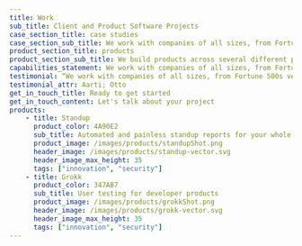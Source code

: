 ```yaml
---
title: Work
sub_title: Client and Product Software Projects
case_section_title: case studies
case_section_sub_title: We work with companies of all sizes, from Fortune 500s to young, venture-funded startups
product_section_title: products
product_section_sub_title: We build products across several different platforms, languages and industries
capabilities_statement: We work with companies of all sizes, from Fortune 500s to young, venture-funded startups. We build products across several different platforms and languages.
testimonial: “We work with companies of all sizes, from Fortune 500s venture-funded startups. We build products across several different platforms and languages.”
testimonial_attr: Aarti; Otto
get_in_touch_title: Ready to get started
get_in_touch_content: Let's talk about your project
products:
    - title: Standup
      product_color: 4A90E2
      sub_title: Automated and painless standup reports for your whole team.
      product_image: /images/products/standupShot.png
      header_image: /images/products/standup-vector.svg
      header_image_max_height: 35
      tags: ["innovation", "security"]
    - title: Grokk
      product_color: 347AB7
      sub_title: User testing for developer products
      product_image: /images/products/grokkShot.png
      header_image: /images/products/grokk-vector.svg
      header_image_max_height: 35
      tags: ["innovation", "security"]
---
```


